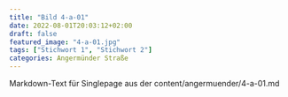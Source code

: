```yaml
---
title: "Bild 4-a-01"
date: 2022-08-01T20:03:12+02:00
draft: false
featured_image: "4-a-01.jpg"
tags: ["Stichwort 1", "Stichwort 2"]
categories: Angermünder Straße
---
```



Markdown-Text für Singlepage aus der content/angermuender/4-a-01.md